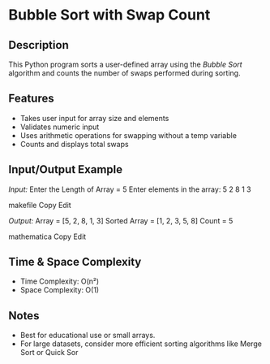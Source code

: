 # Bubble Sort with Swap Count

## Description

This Python program sorts a user-defined array using the *Bubble Sort* algorithm and counts the number of swaps performed during sorting.

## Features

- Takes user input for array size and elements
- Validates numeric input
- Uses arithmetic operations for swapping without a temp variable
- Counts and displays total swaps

## Input/Output Example

*Input:*
Enter the Length of Array = 5
Enter elements in the array:
5
2
8
1
3

makefile
Copy
Edit

*Output:*
Array = [5, 2, 8, 1, 3]
Sorted Array = [1, 2, 3, 5, 8]
Count = 5

mathematica
Copy
Edit

## Time & Space Complexity

- Time Complexity: O(n²)  
- Space Complexity: O(1)

## Notes

- Best for educational use or small arrays.
- For large datasets, consider more efficient sorting algorithms like Merge Sort or Quick Sor